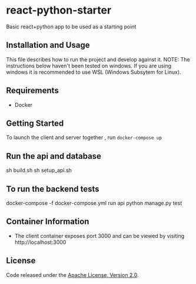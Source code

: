 # react-python-starter

Basic react+python app to be used as a starting point

## Installation and Usage

This file describes how to run the project and develop against it.
NOTE: The instructions below haven't been tested on windows. If you are using windows
it is recommended to use WSL (Windows Subsytem for Linux).

## Requirements

- Docker

## Getting Started

To launch the client and server together , run `docker-compose up`

## Run the api and database

sh build.sh
sh setup_api.sh

## To run the backend tests

docker-compose -f docker-compose.yml run api python manage.py test

## Container Information

- The client container exposes port 3000 and can be viewed by visiting http://localhost:3000

## License

Code released under the [Apache License, Version 2.0](LICENSE).
